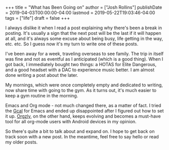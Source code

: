 +++
title = "What has Been Going on"
author = ["Josh Rollins"]
publishDate = 2019-04-03T00:00:00-04:00
lastmod = 2019-05-22T19:03:46-04:00
tags = ["life"]
draft = false
+++

I always dislike it when I read a post explaining why there's been a break in posting. It's usually a sign that the next post will be the last if it will happen at all, and it's always some excuse about being busy, life getting in the way, etc. etc. So I guess now it's my turn to write one of these posts.

<!--more-->

I've been away for a week, traveling overseas to see family. The trip in itself was fine and not as eventful as I anticipated (which is a good thing). When I got back, I immediately bought two things: a HOTAS for Elite Dangerous, and a good headset with a DAC to experience music better. I am almost done writing a post about the later.

My mornings, which were once completely empty and dedicated to writing, now share time with going to the gym. As it turns out, it's much easier to keep a gym routine in the morning.

Emacs and Org mode - not much changed there, as a matter of fact. I tried the [Gcal](https://github.com/myuhe/org-gcal.el) for Emacs and ended up disappointed after I figured out how to set it up. [Orgzly](http://www.orgzly.com/), on the other hand, keeps evolving and becomes a must-have tool for all org-mode users with Android devices in my opinion.

So there's quite a bit to talk about and expand on. I hope to get back on track soon with a new post. In the meantime, feel free to say hello or read my older posts.